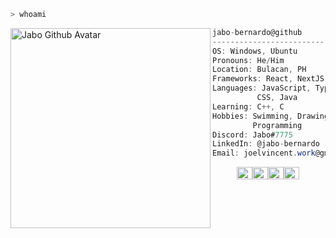 ```zsh
> whoami
```

<img align="left" src="https://avatars.githubusercontent.com/u/44330015" alt="Jabo Github Avatar" width="320" /> 

```csharp
jabo-bernardo@github
-------------------------
OS: Windows, Ubuntu
Pronouns: He/Him
Location: Bulacan, PH
Frameworks: React, NextJS, Express, NestJS
Languages: JavaScript, TypeScript, HTML, 
          CSS, Java
Learning: C++, C
Hobbies: Swimming, Drawing, Learning,
         Programming
Discord: Jabo#7775
LinkedIn: @jabo-bernardo
Email: joelvincent.work@gmail.com
```
<p align="left">
  &nbsp; &nbsp; &nbsp; &nbsp; &nbsp;
  <img alt="#5A4C43" src="https://via.placeholder.com/15/5A4C43/000000?text=+" width="25" height="20" /><img alt="#DCA992" src="https://via.placeholder.com/15/DCA992/000000?text=+" width="25" height="20" /><img alt="#3680AF" src="https://via.placeholder.com/15/3680AF/000000?text=+" width="25" height="20" /><img alt="#ACB8B9" src="https://via.placeholder.com/15/ACB8B9/000000?text=+" width="25" height="20" />
</p>
